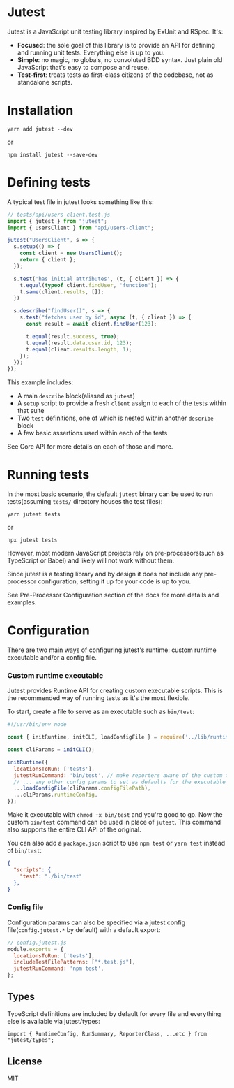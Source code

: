 # Jutest
Jutest is a JavaScript unit testing library inspired by ExUnit and RSpec. It's:

- **Focused**: the sole goal of this library is to provide an API for defining and running unit tests. Everything else is up to you.
- **Simple**: no magic, no globals, no convoluted BDD syntax. Just plain old JavaScript that's easy to compose and reuse.
- **Test-first**: treats tests as first-class citizens of the codebase, not as standalone scripts.

# Installation

```
yarn add jutest --dev
```

or

```
npm install jutest --save-dev
```

# Defining tests

A typical test file in jutest looks something like this:

```js
// tests/api/users-client.test.js
import { jutest } from "jutest";
import { UsersClient } from "api/users-client";

jutest("UsersClient", s => {
  s.setup(() => {
    const client = new UsersClient();
    return { client };
  });

  s.test('has initial attributes', (t, { client }) => {
    t.equal(typeof client.findUser, 'function');
    t.same(client.results, []);
  })

  s.describe("findUser()", s => {
    s.test("fetches user by id", async (t, { client }) => {
      const result = await client.findUser(123);

      t.equal(result.success, true);
      t.equal(result.data.user.id, 123);
      t.equal(client.results.length, 1);
    });
  });
});
```

This example includes:
- A main `describe` block(aliased as `jutest`)
- A `setup` script to provide a fresh `client` assign to each of the tests within that suite
- Two `test` definitions, one of which is nested within another `describe` block
- A few basic assertions used within each of the tests

See Core API for more details on each of those and more.

# Running tests

In the most basic scenario, the default `jutest` binary can be used to run tests(assuming `tests/` directory houses the test files):

```
yarn jutest tests
```
or

```
npx jutest tests
```

However, most modern JavaScript projects rely on pre-processors(such as TypeScript or Babel) and likely will not work without them.

Since jutest is a testing library and by design it does not include any pre-processor configuration, setting it up for your code is up to you.

See Pre-Processor Configuration section of the docs for more details and examples.

# Configuration

There are two main ways of configuring jutest's runtime: custom runtime executable and/or a config file.

### Custom runtime executable

Jutest provides Runtime API for creating custom executable scripts. This is the recommended way of running tests as it's the most flexible.

To start, create a file to serve as an executable such as `bin/test`:

```js
#!/usr/bin/env node

const { initRuntime, initCLI, loadConfigFile } = require('../lib/runtime');

const cliParams = initCLI();

initRuntime({
  locationsToRun: ['tests'],
  jutestRunCommand: 'bin/test', // make reporters aware of the custom test command we're using
  // ... any other config params to set as defaults for the executable
  ...loadConfigFile(cliParams.configFilePath),
  ...cliParams.runtimeConfig,
});

```

Make it executable with `chmod +x bin/test` and you're good to go. Now the custom `bin/test` command can be used in place of `jutest`. This command also supports the entire CLI API of the original.

You can also add a `package.json` script to use `npm test` or `yarn test` instead of `bin/test`:

```json
{
  "scripts": {
    "test": "./bin/test"
  },
}
```

### Config file

Configuration params can also be specified via a jutest config file(`config.jutest.*` by default) with a default export:

```js
// config.jutest.js
module.exports = {
  locationsToRun: ['tests'],
  includeTestFilePatterns: ["*.test.js"],
  jutestRunCommand: 'npm test',
};
```

## Types

TypeScript definitions are included by default for every file and everything else is available via jutest/types:

```
import { RuntimeConfig, RunSummary, ReporterClass, ...etc } from "jutest/types";
```

## License
MIT
